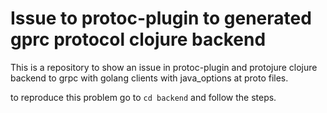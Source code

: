 #  Issue to protoc-plugin to generated gprc protocol clojure backend

This is a repository to show an issue in protoc-plugin and protojure clojure backend to grpc with golang clients
with java_options at proto files.

to reproduce this problem go to `cd backend` and follow the steps.



